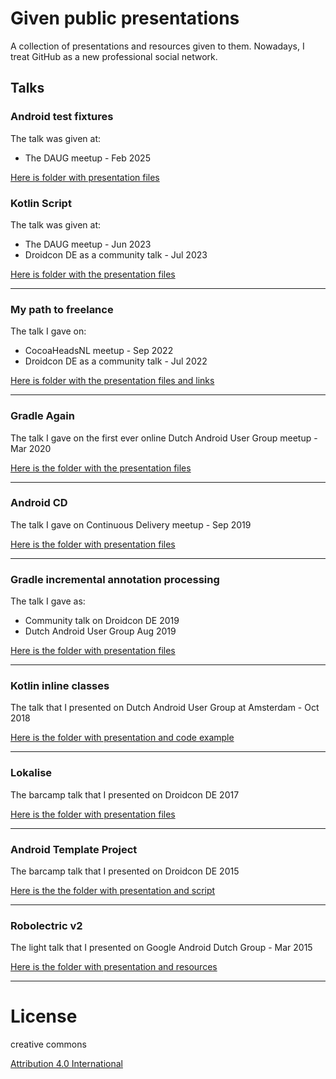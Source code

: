 # Given public presentations

A collection of presentations and resources given to them. Nowadays, I treat GitHub as a new professional social
network.

## Talks

### Android test fixtures

The talk was given at:

* The DAUG meetup - Feb 2025

[Here is folder with presentation files](android-test-fixtures)

### Kotlin Script

The talk was given at:

* The DAUG meetup - Jun 2023
* Droidcon DE as a community talk - Jul 2023

[Here is folder with the presentation files](kotlin-script)

---

### My path to freelance

The talk I gave on:

* CocoaHeadsNL meetup - Sep 2022
* Droidcon DE as a community talk - Jul 2022

[Here is folder with the presentation files and links](my-path-to-freelance)

---

### Gradle Again

The talk I gave on the first ever online Dutch Android User Group meetup - Mar 2020

[Here is the folder with the presentation files](gradle-again)

---

### Android CD

The talk I gave on Continuous Delivery meetup - Sep 2019

[Here is the folder with presentation files](android-cd)

---

### Gradle incremental annotation processing
The talk I gave as:

* Community talk on Droidcon DE 2019
* Dutch Android User Group Aug 2019

[Here is the folder with presentation files](incremental-build)

---

### Kotlin inline classes

The talk that I presented on Dutch Android User Group at Amsterdam - Oct 2018

[Here is the folder with presentation and code example](inline-classes)

---

### Lokalise
The barcamp talk that I presented on Droidcon DE 2017

[Here is the folder with presentation files](droidcon-de-2017)

---

### Android Template Project
The barcamp talk that I presented on Droidcon DE 2015

[Here is the the folder with presentation and script](droidcon-de)

----

### Robolectric v2

The light talk that I presented on Google Android Dutch Group - Mar 2015

[Here is the folder with presentation and resources](robolectric-v2)

---

# License

creative commons

[Attribution 4.0 International](https://creativecommons.org/licenses/by/4.0/)
